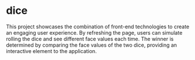 # dice
This project showcases the combination of front-end technologies to create an engaging user experience. By refreshing the page, users can simulate rolling the dice and see different face values each time. The winner is determined by comparing the face values of the two dice, providing an interactive element to the application.  
